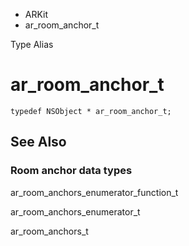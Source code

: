 

- ARKit
-  ar_room_anchor_t 

Type Alias

# ar_room_anchor_t

``` source
typedef NSObject * ar_room_anchor_t;
```

## See Also

### Room anchor data types

ar_room_anchors_enumerator_function_t

ar_room_anchors_enumerator_t

ar_room_anchors_t

